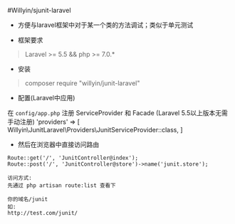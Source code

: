 #Willyin/sjunit-laravel

- 方便与laravel框架中对于某一个类的方法调试；类似于单元测试

- 框架要求
>Laravel >= 5.5 && php >= 7.0.*

- 安装
>composer require "willyin/junit-laravel"

- 配置(Laravel中应用)

在 `config/app.php` 注册 ServiceProvider 和 Facade (Laravel 5.5以上版本无需手动注册)
'providers' => [
     Willyin\JunitLaravel\Providers\JunitServiceProvider::class,
]

- 然后在浏览器中直接访问路由
````
Route::get('/', 'JunitController@index');
Route::post('/', 'JunitController@store')->name('junit.store');

访问方式:
先通过 php artisan route:list 查看下

你的域名/junit
如:
http://test.com/junit/
````